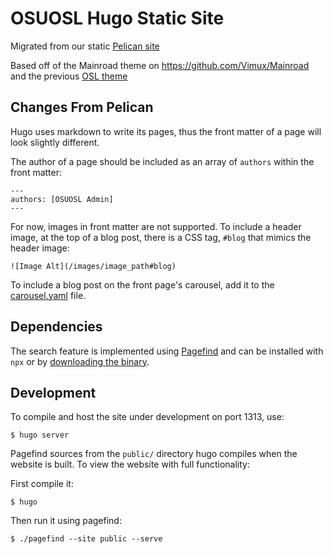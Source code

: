OSUOSL Hugo Static Site
=======================

Migrated from our static [Pelican site](https://github.com/osuosl/osuosl-pelican)

Based off of the Mainroad theme on https://github.com/Vimux/Mainroad and the previous [OSL theme](https://github.com/osuosl/dougfir-pelican-theme)

Changes From Pelican
--------------------

Hugo uses markdown to write its pages, thus the front matter of a page will look slightly different.

The author of a page should be included as an array of ``authors`` within the front matter:

```
---
authors: [OSUOSL Admin]
---
```

For now, images in front matter are not supported. To include a header image, at the top of a blog post,
there is a CSS tag, ``#blog`` that mimics the header image:

```
![Image Alt](/images/image_path#blog)
```

To include a blog post on the front page's carousel, add it to the [carousel.yaml](/data/carousel.yaml) file.

Dependencies
------------

The search feature is implemented using [Pagefind](https://pagefind.app/) and can be installed with `npx` or by [downloading the binary](https://pagefind.app/docs/installation/#downloading-a-precompiled-binary).

Development
-----------

To compile and host the site under development on port 1313, use:

```
$ hugo server
```

Pagefind sources from the `public/` directory hugo compiles when the website is built. To view the website with full functionality:

First compile it:
```
$ hugo
```

Then run it using pagefind:
```
$ ./pagefind --site public --serve
```